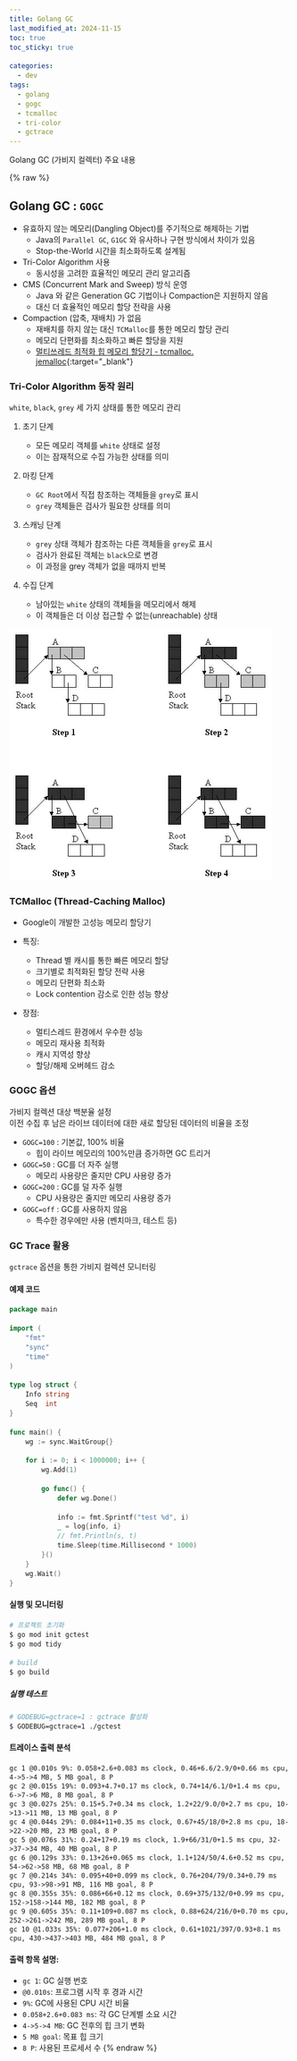 ```yaml
---
title: Golang GC
last_modified_at: 2024-11-15
toc: true
toc_sticky: true

categories:
  - dev
tags:
  - golang 
  - gogc
  - tcmalloc
  - tri-color
  - gctrace
---
```


Golang GC (가비지 컬렉터) 주요 내용

{% raw %}

## Golang GC : `GOGC`
- 유효하지 않는 메모리(Dangling Object)를 주기적으로 해제하는 기법
  - Java의 `Parallel GC`, `G1GC` 와 유사하나 구현 방식에서 차이가 있음
  - Stop-the-World 시간을 최소화하도록 설계됨
- Tri-Color Algorithm 사용
  - 동시성을 고려한 효율적인 메모리 관리 알고리즘
- CMS (Concurrent Mark and Sweep) 방식 운영
  - Java 와 같은 Generation GC 기법이나 Compaction은 지원하지 않음
  - 대신 더 효율적인 메모리 할당 전략을 사용
- Compaction (압축, 재배치) 가 없음 
  - 재배치를 하지 않는 대신 `TCMalloc`를 통한 메모리 할당 관리
  - 메모리 단편화를 최소화하고 빠른 할당을 지원
  - [멀티쓰레드 최적화 힙 메모리 할당기 - tcmalloc. jemalloc](https://cdecl.net/304){:target="_blank"}

### Tri-Color Algorithm 동작 원리
`white`, `black`, `grey` 세 가지 상태를 통한 메모리 관리 

1. 초기 단계
   - 모든 메모리 객체를 `white` 상태로 설정
   - 이는 잠재적으로 수집 가능한 상태를 의미

2. 마킹 단계
   - `GC Root`에서 직접 참조하는 객체들을 `grey`로 표시
   - `grey` 객체들은 검사가 필요한 상태를 의미

3. 스캐닝 단계
   - `grey` 상태 객체가 참조하는 다른 객체들을 `grey`로 표시
   - 검사가 완료된 객체는 `black`으로 변경
   - 이 과정을 grey 객체가 없을 때까지 반복

4. 수집 단계
   - 남아있는 `white` 상태의 객체들을 메모리에서 해제
   - 이 객체들은 더 이상 접근할 수 없는(unreachable) 상태

![Tri-Color Mark and Sweep](/images/2021-12-02-10-43-45.png)

### TCMalloc (Thread-Caching Malloc)
- Google이 개발한 고성능 메모리 할당기
- 특징:
  - Thread 별 캐시를 통한 빠른 메모리 할당
  - 크기별로 최적화된 할당 전략 사용
  - 메모리 단편화 최소화
  - Lock contention 감소로 인한 성능 향상

- 장점:
  - 멀티스레드 환경에서 우수한 성능
  - 메모리 재사용 최적화
  - 캐시 지역성 향상
  - 할당/해제 오버헤드 감소

### GOGC 옵션
가비지 컬렉션 대상 백분율 설정  
이전 수집 후 남은 라이브 데이터에 대한 새로 할당된 데이터의 비율을 조정

- `GOGC=100` : 기본값, 100% 비율
  - 힙이 라이브 메모리의 100%만큼 증가하면 GC 트리거
- `GOGC=50` : GC를 더 자주 실행
  - 메모리 사용량은 줄지만 CPU 사용량 증가
- `GOGC=200` : GC를 덜 자주 실행
  - CPU 사용량은 줄지만 메모리 사용량 증가
- `GOGC=off` : GC를 사용하지 않음
  - 특수한 경우에만 사용 (벤치마크, 테스트 등)

### GC Trace 활용
`gctrace` 옵션을 통한 가비지 컬렉션 모니터링

#### 예제 코드
```go
package main

import (
	"fmt"
	"sync"
	"time"
)

type log struct {
	Info string
	Seq  int
}

func main() {
	wg := sync.WaitGroup{}

	for i := 0; i < 1000000; i++ {
		wg.Add(1)

		go func() {
			defer wg.Done()

			info := fmt.Sprintf("test %d", i)
			_ = log{info, i}
			// fmt.Println(s, t)
			time.Sleep(time.Millisecond * 1000)
		}()
	}
	wg.Wait()
}
```

#### 실행 및 모니터링
```sh
# 프로젝트 초기화
$ go mod init gctest
$ go mod tidy

# build
$ go build
```

##### 실행 테스트

```sh
# GODEBUG=gctrace=1 : gctrace 활성화
$ GODEBUG=gctrace=1 ./gctest
```

#### 트레이스 출력 분석
```
gc 1 @0.010s 9%: 0.058+2.6+0.083 ms clock, 0.46+6.6/2.9/0+0.66 ms cpu, 4->5->4 MB, 5 MB goal, 8 P
gc 2 @0.015s 19%: 0.093+4.7+0.17 ms clock, 0.74+14/6.1/0+1.4 ms cpu, 6->7->6 MB, 8 MB goal, 8 P
gc 3 @0.027s 25%: 0.15+5.7+0.34 ms clock, 1.2+22/9.0/0+2.7 ms cpu, 10->13->11 MB, 13 MB goal, 8 P
gc 4 @0.044s 29%: 0.084+11+0.35 ms clock, 0.67+45/18/0+2.8 ms cpu, 18->22->20 MB, 23 MB goal, 8 P
gc 5 @0.076s 31%: 0.24+17+0.19 ms clock, 1.9+66/31/0+1.5 ms cpu, 32->37->34 MB, 40 MB goal, 8 P
gc 6 @0.129s 33%: 0.13+26+0.065 ms clock, 1.1+124/50/4.6+0.52 ms cpu, 54->62->58 MB, 68 MB goal, 8 P
gc 7 @0.214s 34%: 0.095+40+0.099 ms clock, 0.76+204/79/0.34+0.79 ms cpu, 93->98->91 MB, 116 MB goal, 8 P
gc 8 @0.355s 35%: 0.086+66+0.12 ms clock, 0.69+375/132/0+0.99 ms cpu, 152->158->144 MB, 182 MB goal, 8 P
gc 9 @0.605s 35%: 0.11+109+0.087 ms clock, 0.88+624/216/0+0.70 ms cpu, 252->261->242 MB, 289 MB goal, 8 P
gc 10 @1.033s 35%: 0.077+206+1.0 ms clock, 0.61+1021/397/0.93+8.1 ms cpu, 430->437->403 MB, 484 MB goal, 8 P
```

#### 출력 항목 설명:
- `gc 1`: GC 실행 번호
- `@0.010s`: 프로그램 시작 후 경과 시간
- `9%`: GC에 사용된 CPU 시간 비율
- `0.058+2.6+0.083 ms`: 각 GC 단계별 소요 시간
- `4->5->4 MB`: GC 전후의 힙 크기 변화
- `5 MB goal`: 목표 힙 크기
- `8 P`: 사용된 프로세서 수
{% endraw %}
